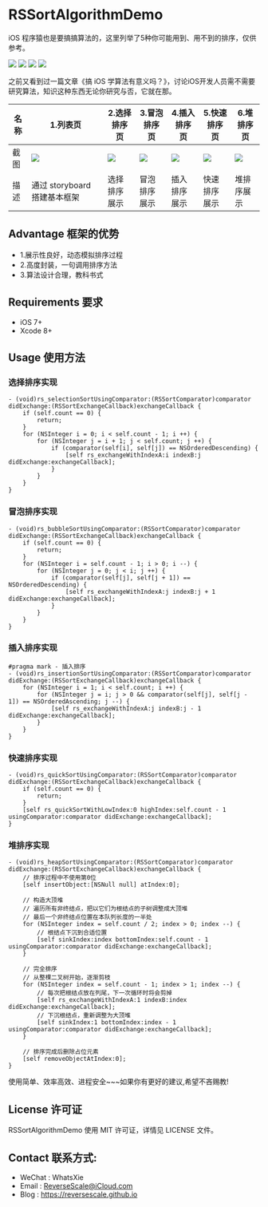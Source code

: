 # RSSortAlgorithmDemo
iOS 程序猿也是要搞搞算法的，这里列举了5种你可能用到、用不到的排序，仅供参考。

![](https://img.shields.io/badge/platform-iOS-red.svg) 
![](https://img.shields.io/badge/language-Objective--C-orange.svg) 
![](https://img.shields.io/badge/download-1.7MB-brightgreen.svg)
![](https://img.shields.io/badge/license-MIT%20License-brightgreen.svg) 

之前又看到过一篇文章《搞 iOS 学算法有意义吗？》，讨论iOS开发人员需不需要研究算法，知识这种东西无论你研究与否，它就在那。

| 名称 |1.列表页 |2.选择排序页 |3.冒泡排序页 |4.插入排序页 |5.快速排序页 |6.堆排序页 |
| ------------- | ------------- | ------------- | ------------- | ------------- | ------------- | ------------- |
| 截图 | ![](http://og1yl0w9z.bkt.clouddn.com/17-8-1/80827278.jpg) | ![](http://og1yl0w9z.bkt.clouddn.com/17-8-1/94568013.jpg) | ![](http://og1yl0w9z.bkt.clouddn.com/17-8-1/88059359.jpg) |![](http://og1yl0w9z.bkt.clouddn.com/17-8-1/60153806.jpg) | ![](http://og1yl0w9z.bkt.clouddn.com/17-8-1/91402760.jpg) |![](http://og1yl0w9z.bkt.clouddn.com/17-8-1/96664830.jpg) |
| 描述 | 通过 storyboard 搭建基本框架 | 选择排序展示 | 冒泡排序展示 | 插入排序展示 | 快速排序展示 | 堆排序展示 |


## Advantage 框架的优势
* 1.展示性良好，动态模拟排序过程
* 2.高度封装，一句调用排序方法
* 3.算法设计合理，教科书式


## Requirements 要求
* iOS 7+
* Xcode 8+


## Usage 使用方法
### 选择排序实现
```
- (void)rs_selectionSortUsingComparator:(RSSortComparator)comparator didExchange:(RSSortExchangeCallback)exchangeCallback {
    if (self.count == 0) {
        return;
    }
    for (NSInteger i = 0; i < self.count - 1; i ++) {
        for (NSInteger j = i + 1; j < self.count; j ++) {
            if (comparator(self[i], self[j]) == NSOrderedDescending) {
                [self rs_exchangeWithIndexA:i indexB:j didExchange:exchangeCallback];
            }
        }
    }
}
```
### 冒泡排序实现
```
- (void)rs_bubbleSortUsingComparator:(RSSortComparator)comparator didExchange:(RSSortExchangeCallback)exchangeCallback {
    if (self.count == 0) {
        return;
    }
    for (NSInteger i = self.count - 1; i > 0; i --) {
        for (NSInteger j = 0; j < i; j ++) {
            if (comparator(self[j], self[j + 1]) == NSOrderedDescending) {
                [self rs_exchangeWithIndexA:j indexB:j + 1 didExchange:exchangeCallback];
            }
        }
    }
}
```
### 插入排序实现
```
#pragma mark - 插入排序
- (void)rs_insertionSortUsingComparator:(RSSortComparator)comparator didExchange:(RSSortExchangeCallback)exchangeCallback {
    for (NSInteger i = 1; i < self.count; i ++) {
        for (NSInteger j = i; j > 0 && comparator(self[j], self[j - 1]) == NSOrderedAscending; j --) {
            [self rs_exchangeWithIndexA:j indexB:j - 1 didExchange:exchangeCallback];
        }
    }
}
```
### 快速排序实现
```
- (void)rs_quickSortUsingComparator:(RSSortComparator)comparator didExchange:(RSSortExchangeCallback)exchangeCallback {
    if (self.count == 0) {
        return;
    }
    [self rs_quickSortWithLowIndex:0 highIndex:self.count - 1 usingComparator:comparator didExchange:exchangeCallback];
}
```
### 堆排序实现
```
- (void)rs_heapSortUsingComparator:(RSSortComparator)comparator didExchange:(RSSortExchangeCallback)exchangeCallback {
    // 排序过程中不使用第0位
    [self insertObject:[NSNull null] atIndex:0];
    
    // 构造大顶堆
    // 遍历所有非终结点，把以它们为根结点的子树调整成大顶堆
    // 最后一个非终结点位置在本队列长度的一半处
    for (NSInteger index = self.count / 2; index > 0; index --) {
        // 根结点下沉到合适位置
        [self sinkIndex:index bottomIndex:self.count - 1 usingComparator:comparator didExchange:exchangeCallback];
    }
    
    // 完全排序
    // 从整棵二叉树开始，逐渐剪枝
    for (NSInteger index = self.count - 1; index > 1; index --) {
        // 每次把根结点放在列尾，下一次循环时将会剪掉
        [self rs_exchangeWithIndexA:1 indexB:index didExchange:exchangeCallback];
        // 下沉根结点，重新调整为大顶堆
        [self sinkIndex:1 bottomIndex:index - 1 usingComparator:comparator didExchange:exchangeCallback];
    }
    
    // 排序完成后删除占位元素
    [self removeObjectAtIndex:0];
}
```

使用简单、效率高效、进程安全~~~如果你有更好的建议,希望不吝赐教!


## License 许可证
RSSortAlgorithmDemo 使用 MIT 许可证，详情见 LICENSE 文件。


## Contact 联系方式:
* WeChat : WhatsXie
* Email : ReverseScale@iCloud.com
* Blog : https://reversescale.github.io
